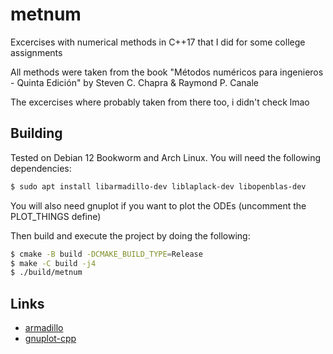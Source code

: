 # metnum
Excercises with numerical methods in C++17 that I did for some college assignments

All methods were taken from the book "Métodos numéricos para ingenieros - Quinta Edición" by
Steven C. Chapra & Raymond P. Canale

The excercises where probably taken from there too, i didn't check lmao

## Building
Tested on Debian 12 Bookworm and Arch Linux. You will need the following dependencies:

```sh
$ sudo apt install libarmadillo-dev liblaplack-dev libopenblas-dev
```
You will also need gnuplot if you want to plot the ODEs (uncomment the PLOT_THINGS define)

Then build and execute the project by doing the following:

```sh
$ cmake -B build -DCMAKE_BUILD_TYPE=Release
$ make -C build -j4
$ ./build/metnum
```

## Links
- [armadillo](https://arma.sourceforge.net/) 
- [gnuplot-cpp](https://github.com/martinruenz/gnuplot-cpp) 
